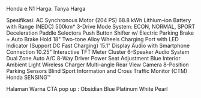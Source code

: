 Honda e:N1
Harga: Tanya Harga

Spesifikasi:
AC Synchronous Motor (204 PS)
68.8 kWh Lithium-ion Battery with Range (NEDC) 500km*
3-Drive Mode System: ECON, NORMAL, SPORT
Deceleration Paddle Selectors
Push Button Shifter w/ Electric Parking Brake + Auto Brake Hold
18" Two-tone Alloy Wheels
Charging Port with LED Indicator (Support DC Fast Charging)
15.1" Display Audio with Smartphone Connection
10.25" Interactive TFT Meter Cluster
6-Speaker Audio System
Dual Zone Auto A/C
8-Way Driver Power Seat Adjustment
Blue Interior Ambient Light
Wireless Charger
Multi-angle Rear View Camera
8-Position Parking Sensors
Blind Sport Information and Cross Traffic Monitor (CTM)
Honda SENSING™

Halaman Warna CTA pop up :
Obsidian Blue
Platinum White Pearl
